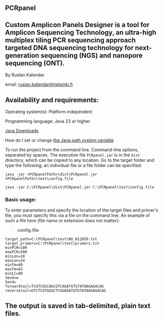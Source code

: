 ## PCRpanel 
## Custom Amplicon Panels Designer is a tool for Amplicon Sequencing Technology, an ultra-high multiplex tiling PCR sequencing approach targeted DNA sequencing technology for next-generation sequencing (NGS) and nanopore sequencing (ONT).

By Ruslan Kalendar 

email: ruslan.kalendar@helsinki.fi

## Availability and requirements:

Operating system(s): Platform independent

Programming language: Java 23 or higher

[Java Downloads](https://www.oracle.com/java/technologies/downloads/)


How do I set or change [the Java path system variable](https://www.java.com/en/download/help/path.html)



To run the project from the command line. Command-line options, separated by spaces. 
The executive file ```PCRpanel.jar``` is in the ```dist``` directory, which can be copied to any location. 
Go to the target folder and type the following; an individual file or a file folder can be specified:

```
java -jar <PCRpanelPath>\dist\PCRpanel.jar <PCRpanelPath>\test\config.file

java -jar C:\PCRpanel\dist\PCRpanel.jar C:\PCRpanel\test\config.file 
```

### Basic usage: 
To enter parameters and specify the location of the target files and primer's file, you must specify this via a file on the command line. An example of such a file here (file name or extension does not matter):

> **config.file**
```
target_path=C:\PCRpanel\test\NG_012059.txt
target_primers=C:\PCRpanel\test\primers.txt
minPCR=100
maxPCR=500
minLen=18
maxLen=24
minTm=60
maxTm=63
minLC=80
3end=w
5end=
forwardtail=TCGTCGGCAGCGTCAGATGTGTATAAGAGACAG
reversetail=GTCTCGTGGGCTCGGAGATGTGTATAAGAGACAG

```


## The output is saved in tab-delimited, plain text files. 




